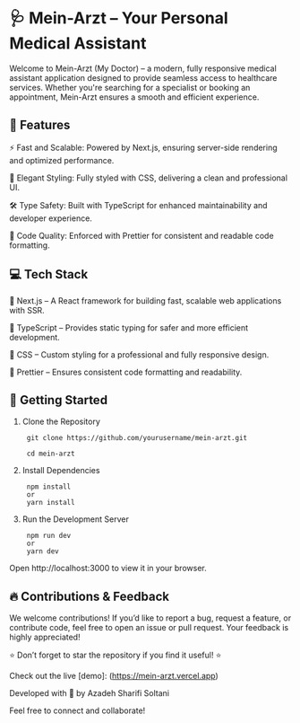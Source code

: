 # 🩺 Mein-Arzt – Your Personal Medical Assistant

Welcome to Mein-Arzt (My Doctor) – a modern, fully responsive medical assistant application designed to provide seamless access to healthcare services. Whether you're searching for a specialist or booking an appointment, Mein-Arzt ensures a smooth and efficient experience.

## 🌟 Features

⚡ Fast and Scalable: Powered by Next.js, ensuring server-side rendering and optimized performance.

🎨 Elegant Styling: Fully styled with CSS, delivering a clean and professional UI.

🛠️ Type Safety: Built with TypeScript for enhanced maintainability and developer experience.

🧹 Code Quality: Enforced with Prettier for consistent and readable code formatting.

## 💻 Tech Stack

🔹 Next.js – A React framework for building fast, scalable web applications with SSR.

🔹 TypeScript – Provides static typing for safer and more efficient development.

🔹 CSS – Custom styling for a professional and fully responsive design.

🔹 Prettier – Ensures consistent code formatting and readability.

## 🚀 Getting Started

1. Clone the Repository

        git clone https://github.com/yourusername/mein-arzt.git

        cd mein-arzt

2. Install Dependencies

        npm install
        or
        yarn install

3. Run the Development Server

        npm run dev
        or
        yarn dev

Open http://localhost:3000 to view it in your browser.


## 🔥 Contributions & Feedback
We welcome contributions! If you’d like to report a bug, request a feature, or contribute code, feel free to open an issue or pull request. Your feedback is highly appreciated!

⭐ Don’t forget to star the repository if you find it useful! ⭐

Check out the live [demo]: (https://mein-arzt.vercel.app)

Developed with 🌻 by Azadeh Sharifi Soltani

Feel free to connect and collaborate!
